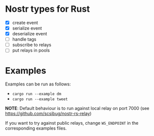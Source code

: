 # Nostr types for Rust

- [x] create event 
- [x] serialize event
- [x] deserialize event
- [ ] handle tags
- [ ] subscribe to relays
- [ ] put relays in pools

# Examples

Examples can be run as follows:

- `cargo run --example dm`
- `cargo run --example tweet`

**NOTE**: Default behaviour is to run against local relay on port 7000 (see https://github.com/scsibug/nostr-rs-relay)

If you want to try against public relays, change `WS_ENDPOINT` in the corresponding examples files.
